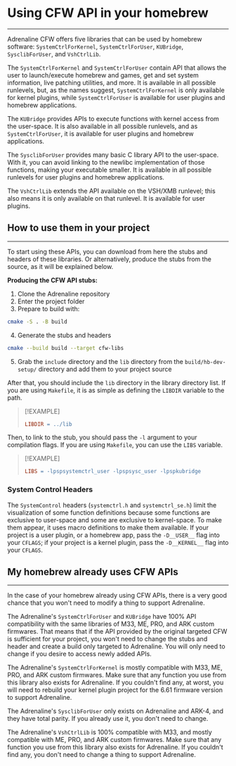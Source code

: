 # Using CFW API in your homebrew
---

Adrenaline CFW offers five libraries that can be used by homebrew software: `SystemCtrlForKernel`, `SystemCtrlForUser`, `KUBridge`, `SysclibForUser`, and `VshCtrlLib`.

The `SystemCtrlForKernel` and `SystemCtrlForUser` contain API that allows the user to launch/execute homebrew and games, get and set system information, live patching utilities, and more. It is available in all possible runlevels, but, as the names suggest, `SystemCtrlForKernel` is only available for kernel plugins, while `SystemCtrlForUser` is available for user plugins and homebrew applications.

The `KUBridge` provides APIs to execute functions with kernel access from the user-space. It is also available in all possible runlevels, and as `SystemCtrlForUser`, it is available for user plugins and homebrew applications.

The `SysclibForUser` provides many basic C library API to the user-space. With it, you can avoid linking to the newlibc implementation of those functions, making your executable smaller. It is available in all possible runlevels for user plugins and homebrew applications.

The `VshCtrlLib` extends the API available on the VSH/XMB runlevel; this also means it is only available on that runlevel. It is available for user plugins.

## How to use them in your project
---

<!-- TODO: LINK -->
To start using these APIs, you can download from here the stubs and headers of these libraries. Or alternatively, produce the stubs from the source, as it will be explained below.

**Producing the CFW API stubs:**

1. Clone the Adrenaline repository
2. Enter the project folder
3. Prepare to build with:
```sh
cmake -S . -B build
```
4. Generate the stubs and headers
```sh
cmake --build build --target cfw-libs
```
5. Grab the `include` directory and the `lib` directory from the `build/hb-dev-setup/` directory and add them to your project source


After that, you should include the `lib` directory in the library directory list. If you are using `Makefile`, it is as simple as defining the `LIBDIR` variable to the path.

> [!EXAMPLE]
> ```makefile
> LIBDIR = ../lib
> ```

Then, to link to the stub, you should pass the `-l` argument to your compilation flags. If you are using `Makefile`, you can use the `LIBS` variable.

> [!EXAMPLE]
> ```makefile
> LIBS = -lpspsystemctrl_user -lpspsysc_user -lpspkubridge
> ```

### System Control Headers

The `SystemControl` headers (`systemctrl.h` and `systemctrl_se.h`) limit the visualization of some function definitions because some functions are exclusive to user-space and some are exclusive to kernel-space. To make them appear, it uses macro definitions to make them available. If your project is a user plugin, or a homebrew app, pass the `-D__USER__` flag into your `CFLAGS`; if your project is a kernel plugin, pass the `-D__KERNEL__` flag into your `CFLAGS`.


## My homebrew already uses CFW APIs
---

In the case of your homebrew already using CFW APIs, there is a very good chance that you won't need to modify a thing to support Adrenaline.

The Adrenaline's `SystemCtrlForUser` and `KUBridge` have 100% API compatibility with the same libraries of M33, ME, PRO, and ARK custom firmwares. That means that if the API provided by the original targeted CFW is sufficient for your project, you won't need to change the stubs and header and create a build only targeted to Adrenaline. You will only need to change if you desire to access newly added APIs.

The Adrenaline's `SystemCtrlForKernel` is mostly compatible with M33, ME, PRO, and ARK custom firmwares. Make sure that any function you use from this library also exists for Adrenaline. If you couldn't find any, at worst, you will need to rebuild your kernel plugin project for the 6.61 firmware version to support Adrenaline.

The Adrenaline's `SysclibForUser` only exists on Adrenaline and ARK-4, and they have total parity. If you already use it, you don't need to change.

The Adrenaline's `VshCtrlLib` is 100% compatible with M33, and mostly compatible with ME, PRO, and ARK custom firmwares. Make sure that any function you use from this library also exists for Adrenaline. If you couldn't find any, you don't need to change a thing to support Adrenaline.

